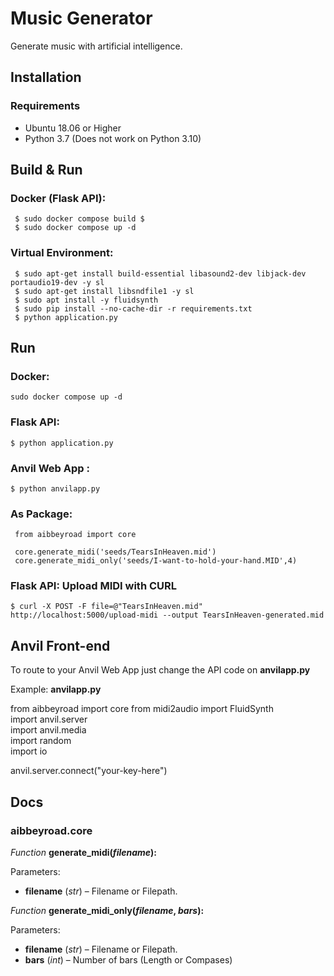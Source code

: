 
# Music Generator  
  
Generate music with artificial intelligence.  
  
## Installation  
  
### Requirements  
  
- Ubuntu 18.06 or Higher  
- Python 3.7 (Does not work on Python 3.10)  

## Build & Run
  
### Docker  (Flask API):

     $ sudo docker compose build $
     $ sudo docker compose up -d

  
### Virtual Environment:

     $ sudo apt-get install build-essential libasound2-dev libjack-dev portaudio19-dev -y sl  
     $ sudo apt-get install libsndfile1 -y sl 
     $ sudo apt install -y fluidsynth 
     $ sudo pip install --no-cache-dir -r requirements.txt  
     $ python application.py

 
## Run  

### Docker:

    sudo docker compose up -d

  
### Flask API:

    $ python application.py

### Anvil Web App :

 

    $ python anvilapp.py 

 

### As Package:
  

     from aibbeyroad import core 
 
     core.generate_midi('seeds/TearsInHeaven.mid')   
     core.generate_midi_only('seeds/I-want-to-hold-your-hand.MID',4)  


### Flask API:  Upload MIDI with CURL

    $ curl -X POST -F file=@"TearsInHeaven.mid" http://localhost:5000/upload-midi --output TearsInHeaven-generated.mid


## Anvil Front-end  
  
To route to your Anvil Web App just change the API code on **anvilapp.py**  
  
Example: **anvilapp.py**  
  
 from aibbeyroad import core    from midi2audio import FluidSynth    
    import anvil.server    
    import anvil.media    
    import random    
    import io  
  
 anvil.server.connect("your-key-here")  
  
## Docs  
  
### aibbeyroad.core  
  
 *Function* **generate_midi(_filename_):**   
   
 Parameters:  
  
-   **filename** (_str_) – Filename or Filepath.  
  
  
 *Function* **generate_midi_only(_filename_, _bars_):**   
   
 Parameters:  
   
-   **filename** (_str_) – Filename or Filepath.  
-   **bars** (_int_) – Number of bars (Length or Compases)